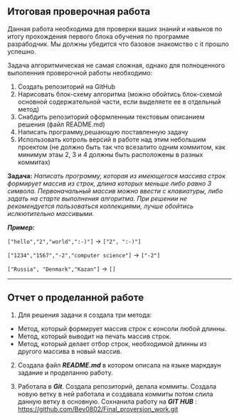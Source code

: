 ## **Итоговая проверочная работа**

Данная работа необходима для проверки ваших знаний и навыков по итогу прохождения первого блока обучения по программе разрабодчик. Мы должны убедится что базовое знакомство с it прошло успешно.

Задача алгоритмическая не самая сложная, однако для полноценного выполенния проверочной работы необходимо:

1. Создать репозиторий на GitHub
2. Нарисовать блок-схему алгоритма (можно обойтись блок-схемой основной содержательной части, если выделяете ее в отдельный метод)
3. Снабдить репозиторий оформленным текстовым описанием решения (файл README.md)
4. Написать программу,решающую поставленную задачу
5. Использовать котроль версий в работе над этим небольшим проектом (не должно быть так что всезалито одним коммитом, как минимум этаы 2, 3 и 4 должны быть расположены в разных коммитах)

**Задача:** _Написать программу, которая из имеющегося массива строк формирует массив из строк, длина которых меньше либо равно 3 символа. Первоначальный массив можно ввести с клавиатуры, либо задать на старте выполнения алгоритма. При решении не рекомендуется пользоваться коллекциями, лучше обойтись ислкютительно массивыми._  

_**Пример:**_

`["hello","2","world",":-)"]` -> `["2", ":-)"]`

`["1234","1567","-2","computer science"]` -> `["-2"]`

`["Russia", "Denmark","Kazan"]` -> `[]`
___________________________________________________________________________________

## **Отчет о проделанной работе**
1. Для решения задачи я создала три метода:
- Метод, который формирует массив строк с консоли любой длинны.
- Метод, который выводит на печать массив строк.
- Метод, который делает отбор строк, необходимой длинны из другого массива в новый массив.

2. Создала файл _**README.md**_ в котором описала на языке маркдаун задание и проделанню работу.

3. Работала в _**Git**_. Создала репозиторий, делала коммиты. Создала новую ветку в ней работала и создавала коммиты потом слила данную ветку в основную. Сохнанила работу на _**GIT HUB**_ : https://github.com/Bev0802/Final_proversion_work.git
